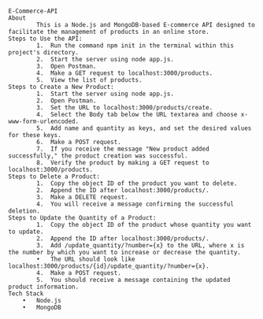                                                                                                 E-Commerce-API
    About
            This is a Node.js and MongoDB-based E-commerce API designed to facilitate the management of products in an online store.
    Steps to Use the API:
            1.	Run the command npm init in the terminal within this project's directory.
            2.	Start the server using node app.js.
            3.	Open Postman.
            4.	Make a GET request to localhost:3000/products.
            5.	View the list of products.
    Steps to Create a New Product:
            1.	Start the server using node app.js.
            2.	Open Postman.
            3.	Set the URL to localhost:3000/products/create.
            4.	Select the Body tab below the URL textarea and choose x-www-form-urlencoded.
            5.	Add name and quantity as keys, and set the desired values for these keys.
            6.	Make a POST request.
            7.	If you receive the message "New product added successfully," the product creation was successful.
            8.	Verify the product by making a GET request to localhost:3000/products.
    Steps to Delete a Product:
            1.	Copy the object ID of the product you want to delete.
            2.	Append the ID after localhost:3000/products/.
            3.	Make a DELETE request.
            4.	You will receive a message confirming the successful deletion.
    Steps to Update the Quantity of a Product:
            1.	Copy the object ID of the product whose quantity you want to update.
            2.	Append the ID after localhost:3000/products/.
            3.	Add /update_quantity/?number={x} to the URL, where x is the number by which you want to increase or decrease the quantity.
            •	The URL should look like localhost:3000/products/{id}/update_quantity/?number={x}.
            4.	Make a POST request.
            5.	You should receive a message containing the updated product information.
    Tech Stack
        •	Node.js
        •	MongoDB

